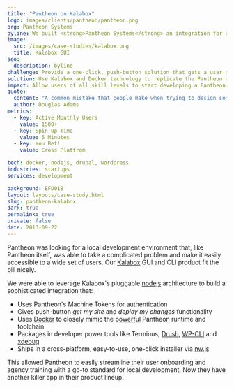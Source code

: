 ```yaml
---
title: "Pantheon on Kalabox"
logo: images/clients/pantheon/pantheon.png
org: Pantheon Systems
byline: We built <strong>Pantheon Systems</strong> an integration for our Kalabox GUI that allows their users to easily clone their sites onto their computer.
image:
  src: /images/case-studies/kalabox.png
  title: Kalabox GUI
seo:
  description: byline
challenge: Provide a one-click, push-button solution that gets a user developing their Pantheon site locally in a matter of minutes.
solution: Use Kalabox and Docker technology to replicate the Pantheon development environment locally.
impact: Allow users of all skill levels to start developing a Pantheon-hosted site almost instantly.
quote:
  content: "A common mistake that people make when trying to design something completely foolproof is to underestimate the ingenuity of complete fools."
  author: Douglas Adams
metrics:
  - key: Active Monthly Users
    value: 1500+
  - key: Spin Up Time
    value: 5 Minutes
  - key: You Bet!
    value: Cross Platfrom

tech: docker, nodejs, drupal, wordpress
industries: startups
services: development

background: EFD01B
layout: layouts/case-study.html
slug: pantheon-kalabox
dark: true
permalink: true
private: false
date: 2013-09-22
---
```

Pantheon was looking for a local development environment that, like Pantheon itself, was able to take a complicated problem and make it easily accessible to a wide set of users. Our [Kalabox](http://kalabox.io) GUI and CLI product fit the bill nicely.

We were able to leverage Kalabox's pluggable [nodejs](https://nodejs.org) architecture to build a sophisticated integration that:

* Uses Pantheon's Machine Tokens for authentication
* Gives push-button *get my site* and *deploy my changes* functionality
* Uses [Docker](https://www.docker.com/) to closely mimic the [powerful](https://pantheon.io/how-it-works) Pantheon runtime and toolchain
* Packages in developer power tools like Terminus, [Drush](http://www.drush.org/), [WP-CLI](http://wp-cli.org/) and [xdebug](https://xdebug.org/)
* Ships in a cross-platform, easy-to-use, one-click installer via [nw.js](https://github.com/nwjs/nw.js/)

This allowed Pantheon to easily streamline their user onboarding and agency training with a go-to standard for local development. Now they have another killer app in their product lineup.
